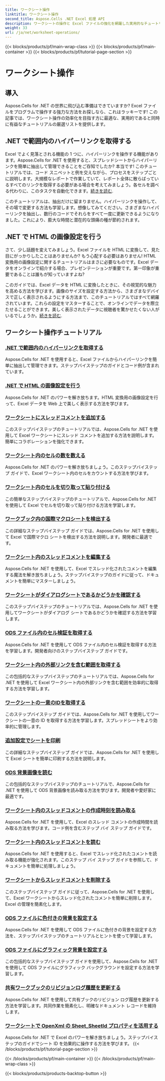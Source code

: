 ```yaml
---
title: ワークシート操作
linktitle: ワークシート操作
second_title: Aspose.Cells .NET Excel 処理 API
description: ワークシートの操作と Excel ファイルの強化を網羅した実用的なチュートリアルで、Aspose.Cells for .NET の可能性を最大限に引き出しましょう。
weight: 33
url: /ja/net/worksheet-operations/
---
```


{{< blocks/products/pf/main-wrap-class >}}
{{< blocks/products/pf/main-container >}}
{{< blocks/products/pf/tutorial-page-section >}}

# ワークシート操作

## 導入

Aspose.Cells for .NET の世界に飛び込む準備はできていますか? Excel ファイルをプログラムで操作する強力な方法をお探しなら、これはラッキーです! この記事では、ワークシート操作の効率化を目指す方に最適な、実用的であると同時に有益なチュートリアルの厳選リストを提供します。

## .NET で範囲内のハイパーリンクを取得する

Excel でよく見落とされる機能の 1 つに、ハイパーリンクを操作する機能があります。Aspose.Cells for .NET を使用すると、スプレッドシートからハイパーリンクを簡単に抽出して管理できることをご存知でしたか? 本当です! このチュートリアルでは、コード スニペットと例を交えながら、プロセスをステップごとに説明します。大規模なレポートで作業していて、レポート全体に散らばっているすべてのリンクを取得する必要がある場合を考えてみましょう。各セルを調べる代わりに、このタスクを自動化できます。[続きを読む](./get-hyperlinks-in-a-range/).

このチュートリアルは、抽出だけに留まりません。ハイパーリンクを操作して、その場で変更する方法も学習します。想像してみてください。さまざまなハイパーリンクを抽出し、数行のコードでそれらをすべて一度に更新できるようになりました。これにより、膨大な時間と潜在的な頭痛の種が節約されます。

## .NET で HTML の画像設定を行う

さて、少し話題を変えてみましょう。Excel ファイルを HTML に変換して、見た目にがっかりしたことはありませんか? もう心配する必要はありません! HTML 変換用の画像設定に関するチュートリアルはまさに必要なものです。Excel データをオンラインで紹介する場合、プレゼンテーションが重要です。第一印象が重要であることは誰もが知っていますよね?

このガイドでは、Excel データを HTML に変換したときに、その視覚的な魅力を高める方法を学びます。画像のサイズを設定する方法から、さまざまなデバイスで正しく表示されるようにする方法まで、このチュートリアルではすべて網羅されています。これらの設定をマスターすることで、オンラインでデータを際立たせることができます。美しく表示されたデータに視聴者を驚かせたくない人がいるでしょうか。[続きを読む](./setting-image-preferences-for-html/).

## ワークシート操作チュートリアル
### [.NET で範囲内のハイパーリンクを取得する](./get-hyperlinks-in-a-range/)
Aspose.Cells for .NET を使用すると、Excel ファイルからハイパーリンクを簡単に抽出して管理できます。ステップバイステップのガイドとコード例が含まれています。
### [.NET で HTML の画像設定を行う](./setting-image-preferences-for-html/)
Aspose.Cells for .NET のパワーを解き放ちます。HTML 変換用の画像設定を行って、Excel データを Web 上で美しく表示する方法を学びます。
### [ワークシートにスレッドコメントを追加する](./add-threaded-comments/)
このステップバイステップのチュートリアルでは、Aspose.Cells for .NET を使用して Excel ワークシートにスレッド コメントを追加する方法を説明します。簡単にコラボレーションを強化できます。
### [ワークシート内のセルの数を数える](./count-cells/)
Aspose.Cells for .NET のパワーを解き放ちましょう。このステップバイステップ ガイドで、Excel ワークシート内のセルをカウントする方法を学びます。
### [ワークシート内のセルを切り取って貼り付ける](./cut-and-paste-cells/)
この簡単なステップバイステップのチュートリアルで、Aspose.Cells for .NET を使用して Excel でセルを切り取って貼り付ける方法を学習します。
### [ワークブック内の国際マクロシートを検出する](./detect-international-macro-sheet/)
この詳細なステップバイステップ ガイドでは、Aspose.Cells for .NET を使用して Excel で国際マクロ シートを検出する方法を説明します。開発者に最適です。
### [ワークシート内のスレッドコメントを編集する](./edit-threaded-comments/)
Aspose.Cells for .NET を使用して、Excel でスレッド化されたコメントを編集する魔法を解き放ちましょう。ステップバイステップのガイドに従って、ドキュメントを簡単にマスターしましょう。
### [ワークシートがダイアログシートであるかどうかを確認する](./check-dialog-sheet/)
このステップバイステップのチュートリアルでは、Aspose.Cells for .NET を使用してワークシートがダイアログ シートであるかどうかを確認する方法を学習します。
### [ODS ファイル内のセル検証を取得する](./get-cell-validation-ods/)
Aspose.Cells for .NET を使用して ODS ファイル内のセル検証を取得する方法を学習します。開発者向けのステップバイステップ ガイドです。
### [ワークシート内の外部リンクを含む範囲を取得する](./get-range-with-external-links/)
この包括的なステップバイステップのチュートリアルでは、Aspose.Cells for .NET を使用して Excel ワークシート内の外部リンクを含む範囲を効率的に取得する方法を学習します。
### [ワークシートの一意のIDを取得する](./get-worksheet-id/)
このステップバイステップ ガイドでは、Aspose.Cells for .NET を使用してワークシートの一意の ID を取得する方法を学習します。スプレッドシートをより効率的に管理します。
### [追加設定でシートを印刷](./print-sheet-with-settings/)
この詳細なステップバイステップ ガイドでは、Aspose.Cells for .NET を使用して Excel シートを簡単に印刷する方法を説明します。
### [ODS 背景画像を読む](./read-ods-background/)
この包括的なステップバイステップのチュートリアルで、Aspose.Cells for .NET を使用して ODS 背景画像を読み取る方法を学びます。開発者や愛好家に最適です。
### [ワークシート内のスレッドコメントの作成時刻を読み取る](./read-threaded-comment-created-time/)
Aspose.Cells for .NET を使用して、Excel のスレッド コメントの作成時間を読み取る方法を学びます。コード例を含むステップ バイ ステップ ガイドです。
### [ワークシート内のスレッドコメントを読む](./read-threaded-comments/)
Aspose.Cells for .NET を使用すると、Excel でスレッド化されたコメントを読み取る機能が強化されます。このステップ バイ ステップ ガイドを参照して、ドキュメントを簡単に処理しましょう。
### [ワークシートからスレッドコメントを削除する](./remove-threaded-comments/)
このステップバイステップ ガイドに従って、Aspose.Cells for .NET を使用して、Excel ワークシートからスレッド化されたコメントを簡単に削除します。Excel の管理を簡素化します。
### [ODS ファイルに色付きの背景を設定する](./set-ods-colored-background/)
Aspose.Cells for .NET を使用して ODS ファイルに色付きの背景を設定する方法を、ステップバイステップのチュートリアルとヒントを使って学習します。
### [ODS ファイルにグラフィック背景を設定する](./set-ods-graphic-background/)
この包括的なステップバイステップ ガイドを使用して、Aspose.Cells for .NET を使用して ODS ファイルにグラフィック バックグラウンドを設定する方法を学習します。
### [共有ワークブックのリビジョンログ履歴を更新する](./update-revision-log-history/)
Aspose.Cells for .NET を使用して共有ブックのリビジョン ログ履歴を更新する方法を学習します。共同作業を簡素化し、明確なドキュメント レコードを維持します。
### [ワークシートで OpenXml の Sheet_SheetId プロパティを活用する](./utilize-sheet-sheetid-property/)
Aspose.Cells for .NET で Excel のパワーを解き放ちましょう。ステップバイステップのガイドでシート ID を効果的に操作する方法を学びます。
{{< /blocks/products/pf/tutorial-page-section >}}

{{< /blocks/products/pf/main-container >}}
{{< /blocks/products/pf/main-wrap-class >}}

{{< blocks/products/products-backtop-button >}}
